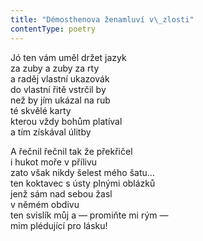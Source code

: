 ```yaml
---
title: "Démosthenova ženamluví v\_zlosti"
contentType: poetry
---
```


<section>

Jó ten vám uměl držet jazyk  
za zuby a zuby za rty  
a raděj vlastní ukazovák  
do vlastní řitě vstrčil by  
než by jím ukázal na rub  
té skvělé karty  
kterou vždy bohům platíval  
a tím získával úlitby

</section>

<section>

A řečnil řečnil tak že překřičel  
i hukot moře v přílivu  
zato však nikdy šelest mého šatu…  
ten koktavec s ústy plnými oblázků  
jenž sám nad sebou žasl  
v němém obdivu  
ten svislík můj a — promiňte mi rým —  
mim plédující pro lásku!

</section>

